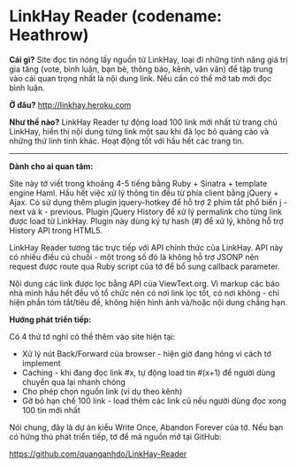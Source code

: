 # LinkHay Reader (codename: Heathrow)

**Cái gì?** Site đọc tin nóng lấy nguồn từ LinkHay, loại đi những tính năng giá trị gia tăng (vote, bình luận, bạn bè, thông báo, kênh, vân vân) để tập trung vào cái quan trọng nhất là nội dung link. Nếu cần có thể mở tab mới đọc bình luận. 

**Ở đâu?** http://linkhay.heroku.com

**Như thế nào?** LinkHay Reader tự động load 100 link mới nhất từ trang chủ LinkHay, hiển thị nội dung từng link một sau khi đã lọc bỏ quảng cáo và những thứ linh tinh khác. Hoạt động tốt với hầu hết các trang tin. 

---

**Dành cho ai quan tâm:**

Site này tớ viết trong khoảng 4-5 tiếng bằng Ruby + Sinatra + template engine Haml. Hầu hết việc xử lý thông tin đều từ phía client bằng jQuery + Ajax. Có sử dụng thêm plugin jquery-hotkey để hỗ trợ 2 phím tắt phổ biến j - next và k - previous. Plugin jQuery History để xử lý permalink cho từng link được load từ LinkHay. Plugin này dùng ký tự hash (#) để xử lý, không hỗ trợ History API trong HTML5. 

LinkHay Reader tương tác trực tiếp với API chính thức của LinkHay. API này có nhiều điều củ chuối - một trong số đó là không hỗ trợ JSONP nên request được route qua Ruby script của tớ để bổ sung callback parameter. 

Nội dung các link được lọc bằng API của ViewText.org. Vì markup các báo nhà mình hầu hết đều vô tổ chức nên có nơi link lọc tốt, có nơi không - chỉ hiện phần tóm tắt/tiêu đề, không hiện hình ảnh và/hoặc nội dung chẳng hạn.

**Hướng phát triển tiếp:** 

Có 4 thứ tớ nghĩ có thể thêm vào site hiện tại:

- Xử lý nút Back/Forward của browser - hiện giờ đang hỏng vì cách tớ implement
- Caching - khi đang đọc link #x, tự động load tin #(x+1) để người dùng chuyển qua lại nhanh chóng
- Cho phép chọn nguồn link (ví dụ theo kênh)
- Gỡ bỏ hạn chế 100 link - load thêm các link cũ nếu người dùng đọc xong 100 tin mới nhất 

Nói chung, đây là dự án kiểu Write Once, Abandon Forever của tớ. Nếu bạn có hứng thú phát triển tiếp, tớ để mã nguồn mở tại GitHub:

https://github.com/quanganhdo/LinkHay-Reader